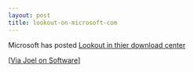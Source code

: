 ```yaml
---
layout: post
title: lookout-on-microsoft-com
---
```

Microsoft has posted [Lookout in thier download
center](http://www.microsoft.com/downloads/details.aspx?familyid=09b835ee-16e5-4961-91b8-2200ba31ea37&displaylang=en)

[[Via Joel on
Software](http://www.joelonsoftware.com/items/2004/07/23.html)]
